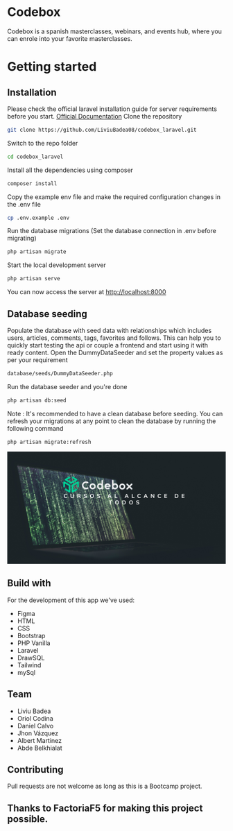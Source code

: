 # Codebox
Codebox is a spanish masterclasses, webinars, and events hub, where you can enrole into your favorite masterclasses.
# Getting started
## Installation
Please check the official laravel installation guide for server requirements before you start. [Official Documentation](https://laravel.com/docs/5.4/installation#installation)
Clone the repository
```bash
git clone https://github.com/LiviuBadea08/codebox_laravel.git
```
Switch to the repo folder
```bash
cd codebox_laravel
```
Install all the dependencies using composer
```bash
composer install
```
Copy the example env file and make the required configuration changes in the .env file
```bash
cp .env.example .env
```
Run the database migrations (Set the database connection in .env before migrating)
```bash
php artisan migrate
```
Start the local development server
```bash
php artisan serve
```
You can now access the server at [http://localhost:8000](http://localhost:8000)
## Database seeding
Populate the database with seed data with relationships which includes users, articles, comments, tags, favorites and follows. This can help you to quickly start testing the api or couple a frontend and start using it with ready content.
Open the DummyDataSeeder and set the property values as per your requirement
```bash
database/seeds/DummyDataSeeder.php
```
Run the database seeder and you're done
```bash
php artisan db:seed
```
Note : It's recommended to have a clean database before seeding. You can refresh your migrations at any point to clean the database by running the following command
```bash
php artisan migrate:refresh
```
![landing page pic](https://github.com/LiviuBadea08/codebox_laravel/blob/dev/resources/img/websitepic.png?raw=true)
## Build with
For the development of this app we've used:
- Figma
- HTML
- CSS
- Bootstrap
- PHP Vanilla
- Laravel
- DrawSQL
- Tailwind
- mySql
## Team
- Liviu Badea
- Oriol Codina
- Daniel Calvo
- Jhon Vázquez
- Albert Martinez
- Abde Belkhialat
## Contributing
Pull requests are not welcome as long as this is a Bootcamp project.

## Thanks to FactoriaF5 for making this project possible.